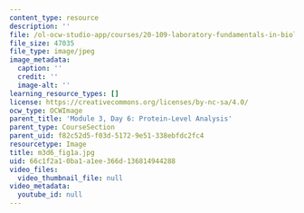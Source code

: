 ```yaml
---
content_type: resource
description: ''
file: /ol-ocw-studio-app/courses/20-109-laboratory-fundamentals-in-biological-engineering-spring-2010/66c1f2a10ba1a1ee366d136814944288_m3d6_fig1a.jpg
file_size: 47035
file_type: image/jpeg
image_metadata:
  caption: ''
  credit: ''
  image-alt: ''
learning_resource_types: []
license: https://creativecommons.org/licenses/by-nc-sa/4.0/
ocw_type: OCWImage
parent_title: 'Module 3, Day 6: Protein-Level Analysis'
parent_type: CourseSection
parent_uid: f82c52d5-f03d-5172-9e51-338ebfdc2fc4
resourcetype: Image
title: m3d6_fig1a.jpg
uid: 66c1f2a1-0ba1-a1ee-366d-136814944288
video_files:
  video_thumbnail_file: null
video_metadata:
  youtube_id: null
---
```

